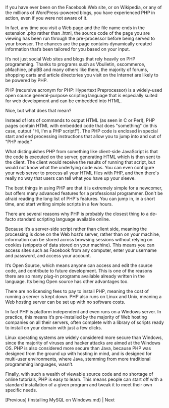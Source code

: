 If you have ever been on the Facebook Web site, or on Wikipedia, or any of the millions of WordPress-powered blogs, you have experienced PHP in action, even if you were not aware of it.

In fact, any time you visit a Web page and the file name ends in the extension .php rather than .html, the source code of the page you are viewing has been run through the pre-processor before being served to your browser. The chances are the page contains dynamically created information that’s been tailored for you based on your input.

It’s not just social Web sites and blogs that rely heavily on PHP programming. Thanks to programs such as Vbulletin, oscommerce, pMachine, phpBB and many others like them, the majority of forums, shopping carts and article directories you visit on the Internet are likely to be powered by PHP.

PHP (recursive acronym for PHP: Hypertext Preprocessor) is a widely-used open source general-purpose scripting language that is especially suited for web development and can be embedded into HTML.

Nice, but what does that mean?

Instead of lots of commands to output HTML (as seen in C or Perl), PHP pages contain HTML with embedded code that does "something" (in this case, output "Hi, I'm a PHP script!"). The PHP code is enclosed in special start and end processing instructions <?php and ?> that allow you to jump into and out of "PHP mode."

What distinguishes PHP from something like client-side JavaScript is that the code is executed on the server, generating HTML which is then sent to the client. The client would receive the results of running that script, but would not know what the underlying code was. You can even configure your web server to process all your HTML files with PHP, and then there's really no way that users can tell what you have up your sleeve.

The best things in using PHP are that it is extremely simple for a newcomer, but offers many advanced features for a professional programmer. Don't be afraid reading the long list of PHP's features. You can jump in, in a short time, and start writing simple scripts in a few hours.

There are several reasons why PHP is probably the closest thing to a de-facto standard scripting language available online.

Because it’s a server-side script rather than client side, meaning the processing is done on the Web host’s server, rather than on your machine, information can be stored across browsing sessions without relying on cookies (snippets of data stored on your machine). This means you can access sites such as Facebook from any computer, enter your username and password, and access your account.

It’s Open Source, which means anyone can access and edit the source code, and contribute to future development. This is one of the reasons there are so many plug-in programs available already written in the language. Its being Open source has other advantages too.

There are no licensing fees to pay to install PHP, meaning the cost of running a server is kept down. PHP also runs on Linux and Unix, meaning a Web hosting server can be set up with no software costs.

In fact PHP is platform independent and even runs on a Windows server. In practice, this means it’s pre-installed by the majority of Web hosting companies on all their servers, often complete with a library of scripts ready to install on your domain with just a few clicks.

Linux operating systems are widely considered more secure than Windows, since the majority of viruses and hacker attacks are aimed at the Windows OS. PHP is also considered more secure than Java, because PHP was designed from the ground up with hosting in mind, and is designed for multi-user environments, where Java, stemming from more traditional programming languages, wasn’t.

Finally, with such a wealth of viewable source code and no shortage of online tutorials, PHP is easy to learn. This means people can start off with a standard installation of a given program and tweak it to meet their own specific needs.

[Previous] (Installing MySQL on Windows.md) | Next
